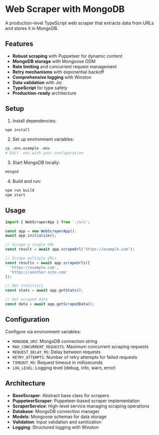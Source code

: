 # Web Scraper with MongoDB

A production-level TypeScript web scraper that extracts data from URLs and stores it in MongoDB.

## Features

- **Robust scraping** with Puppeteer for dynamic content
- **MongoDB storage** with Mongoose ODM
- **Rate limiting** and concurrent request management
- **Retry mechanisms** with exponential backoff
- **Comprehensive logging** with Winston
- **Data validation** with Joi
- **TypeScript** for type safety
- **Production-ready** architecture

## Setup

1. Install dependencies:
```bash
npm install
```

2. Set up environment variables:
```bash
cp .env.example .env
# Edit .env with your configuration
```

3. Start MongoDB locally:
```bash
mongod
```

4. Build and run:
```bash
npm run build
npm start
```

## Usage

```typescript
import { WebScraperApp } from './src';

const app = new WebScraperApp();
await app.initialize();

// Scrape a single URL
const result = await app.scrapeUrl('https://example.com');

// Scrape multiple URLs
const results = await app.scrapeUrls([
  'https://example.com',
  'https://another-site.com'
]);

// Get statistics
const stats = await app.getStats();

// Get scraped data
const data = await app.getScrapedData();
```

## Configuration

Configure via environment variables:

- `MONGODB_URI`: MongoDB connection string
- `MAX_CONCURRENT_REQUESTS`: Maximum concurrent scraping requests
- `REQUEST_DELAY_MS`: Delay between requests
- `RETRY_ATTEMPTS`: Number of retry attempts for failed requests
- `TIMEOUT_MS`: Request timeout in milliseconds
- `LOG_LEVEL`: Logging level (debug, info, warn, error)

## Architecture

- **BaseScraper**: Abstract base class for scrapers
- **PuppeteerScraper**: Puppeteer-based scraper implementation
- **ScraperService**: High-level service managing scraping operations
- **Database**: MongoDB connection manager
- **Models**: Mongoose schemas for data storage
- **Validation**: Input validation and sanitization
- **Logging**: Structured logging with Winston